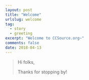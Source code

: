 ```yaml
---
layout: post
title: "Welcome"
urlslug: welcome
tag:
  - story
  - greeting
excerpt: "Welcome to CCSource.org~"
comments: false
date: 2018-04-13
---
```


> Hi folks,
>
> Thanks for stopping by!

